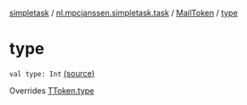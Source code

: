 [simpletask](../../index.md) / [nl.mpcjanssen.simpletask.task](../index.md) / [MailToken](index.md) / [type](.)

# type

`val type: Int` [(source)](https://github.com/mpcjanssen/simpletask-android/blob/master/src/main/java/nl/mpcjanssen/simpletask/task/Task.kt#L534)

Overrides [TToken.type](../-t-token/type.md)

